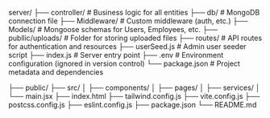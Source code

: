 server/
├── controller/         # Business logic for all entities
├── db/                 # MongoDB connection file
├── Middleware/         # Custom middleware (auth, etc.)
├── Models/             # Mongoose schemas for Users, Employees, etc.
├── publlic/uploads/    # Folder for storing uploaded files
├── routes/             # API routes for authentication and resources
├── userSeed.js         # Admin user seeder script
├── index.js            # Server entry point
├── .env                # Environment configuration (ignored in version control)
└── package.json        # Project metadata and dependencies

├── public/
├── src/
│   ├── components/
│   ├── pages/
│   ├── services/
│   └── main.jsx
├── index.html
├── tailwind.config.js
├── vite.config.js
├── postcss.config.js
├── eslint.config.js
├── package.json
└── README.md
